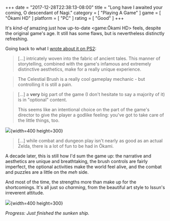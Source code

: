 +++
date = "2017-12-28T22:38:13-08:00"
title = "Long have I awaited your coming, O descendant of Nagi."
category = [ "Playing A Game" ]
game = [ "Ōkami HD" ]
platform = [ "PC" ]
rating = [ "Good" ]
+++

It's <i>kind-of</i> amazing just how up-to-date <game:Ōkami HD> feels, despite the original game's age.  It still has some flaws, but is nevertheless distinctly refreshing.

Going back to what I [wrote about it on PS2](game:Ōkami):

> [...] intricately woven into the fabric of ancient tales. This manner of storytelling, combined with the game's infamous and extremely distinctive aesthetics, make for a really unique experience.

> The Celestial Brush is a really cool gameplay mechanic - but controlling it is still a pain.

> [...] a <b>very</b> big part of the game (I don't hesitate to say a majority of it) is in "optional" content.
> 
> This seems like an intentional choice on the part of the game's director to give the player a godlike feeling: you've got to take care of the little things, too.

![]($SiteBaseURL$okami_hd_sleepycat.jpg){width=400 height=300}

> [...] while combat and dungeon play isn't nearly as good as an actual Zelda, there is a lot of fun to be had in Ōkami.

A decade later, this is still how I'd sum the game up: the narrative and aesthetics are unique and breathtaking, the brush controls are fairly imperfect, the optional activities make the world feel alive, and the combat and puzzles are a little on the <i>meh</i> side.

And most of the time, the strengths more than make up for the shortcomings.  It's all just so <i>charming</i>, from the beautiful art style to Issun's irreverent attitude.

![]($SiteBaseURL$okami_hd_bustybabe.jpg){width=400 height=300}

<i>Progress: Just finished the sunken ship.</i>
